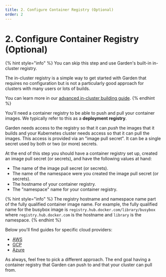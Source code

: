 ```yaml
---
title: 2. Configure Container Registry (Optional)
order: 2
---
```


# 2. Configure Container Registry (Optional)

{% hint style="info" %}
You can skip this step and use Garden's built-in in-cluster registry.

The in-cluster registry is a simple way to get started with Garden that requires no configuration but is not a particularly good approach for clusters with many users or lots of builds.

You can learn more in our [advanced in-cluster building guide](../../../k8s-plugins/advanced/in-cluster-building.md).
{% endhint %}

You'll need a container registry to be able to push and pull your container images. We typically refer to this as a **deployment registry**.

Garden needs access to the registry so that it can _push_ the images that it builds and your Kubernetes cluster needs access so that it can pull the images. This access is provided via an "image pull secret". It can be a single secret used by both or two (or more) secrets.

At the end of this step you should have a container registry set up, created an image pull secret (or secrets), and have the following values at hand:

* The name of the image pull secret (or secrets).
* The name of the namespace were you created the image pull secret (or secrets).
* The hostname of your container registry.
* The "namespace" name for your container registry.

{% hint style="info" %}
The registry hostname and namespace name part of the fully qualified container image name. For example, the fully qualified name for the busybox image is `registry.hub.docker.com/library/busybox` where `registry.hub.docker.com` is the hostname and `library` is the namespace.
{% endhint %}

Below you'll find guides for specific cloud providers:

* [AWS](./aws.md)
* [GCP](./gcp.md)
* [Azure](./azure.md)

As always, feel free to pick a different approach. The end goal having a container registry that Garden can push to and that your cluster can pull from.

